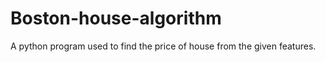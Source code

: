 # Boston-house-algorithm
A python program used to find the price of house  from the given features.
